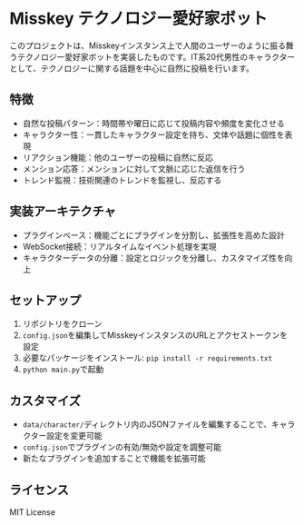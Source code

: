 # Misskey テクノロジー愛好家ボット

このプロジェクトは、Misskeyインスタンス上で人間のユーザーのように振る舞うテクノロジー愛好家ボットを実装したものです。IT系20代男性のキャラクターとして、テクノロジーに関する話題を中心に自然に投稿を行います。

## 特徴

- 自然な投稿パターン：時間帯や曜日に応じて投稿内容や頻度を変化させる
- キャラクター性：一貫したキャラクター設定を持ち、文体や話題に個性を表現
- リアクション機能：他のユーザーの投稿に自然に反応
- メンション応答：メンションに対して文脈に応じた返信を行う
- トレンド監視：技術関連のトレンドを監視し、反応する

## 実装アーキテクチャ

- プラグインベース：機能ごとにプラグインを分割し、拡張性を高めた設計
- WebSocket接続：リアルタイムなイベント処理を実現
- キャラクターデータの分離：設定とロジックを分離し、カスタマイズ性を向上

## セットアップ

1. リポジトリをクローン
2. `config.json`を編集してMisskeyインスタンスのURLとアクセストークンを設定
3. 必要なパッケージをインストール: `pip install -r requirements.txt`
4. `python main.py`で起動

## カスタマイズ

- `data/character/`ディレクトリ内のJSONファイルを編集することで、キャラクター設定を変更可能
- `config.json`でプラグインの有効/無効や設定を調整可能
- 新たなプラグインを追加することで機能を拡張可能

## ライセンス

MIT License
